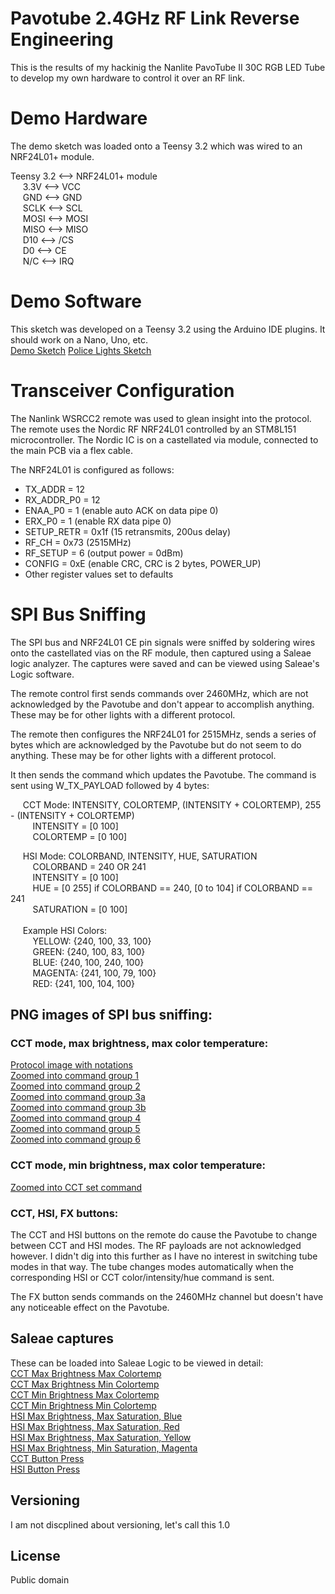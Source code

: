 # Pavotube 2.4GHz RF Link Reverse Engineering

This is the results of my hackinig the Nanlite PavoTube II 30C RGB LED Tube to develop my own hardware to control it over an RF link.

# Demo Hardware
The demo sketch was loaded onto a Teensy 3.2 which was wired to an NRF24L01+ module.<br />

Teensy 3.2  <--> NRF24L01+ module<br />
&nbsp;&nbsp;&nbsp;&nbsp;  3.3V <--> VCC<br />
&nbsp;&nbsp;&nbsp;&nbsp;  GND  <--> GND<br />
&nbsp;&nbsp;&nbsp;&nbsp;  SCLK <--> SCL<br />
&nbsp;&nbsp;&nbsp;&nbsp;  MOSI <--> MOSI<br />
&nbsp;&nbsp;&nbsp;&nbsp;  MISO <--> MISO<br />
&nbsp;&nbsp;&nbsp;&nbsp;  D10  <--> /CS<br />
&nbsp;&nbsp;&nbsp;&nbsp;  D0   <--> CE<br />
&nbsp;&nbsp;&nbsp;&nbsp;  N/C  <--> IRQ<br />

# Demo Software
This sketch was developed on a Teensy 3.2 using the Arduino IDE plugins. It should work on a Nano, Uno, etc.<br />
[Demo Sketch](pavotube_demo_sketch/pavotube_demo_sketch.ino)
[Police Lights Sketch](police_lights_effect\police_lights_effect.ino)

# Transceiver Configuration

The Nanlink WSRCC2 remote was used to glean insight into the protocol. The remote uses the Nordic RF NRF24L01 controlled by an STM8L151 microcontroller. The Nordic IC is on a castellated via module, connected to the main PCB via a flex cable.<br />

The NRF24L01 is configured as follows:
- TX_ADDR = 12<br />
- RX_ADDR_P0 = 12<br />
- ENAA_P0 = 1 (enable auto ACK on data pipe 0)<br />
- ERX_P0 = 1 (enable RX data pipe 0)<br />
- SETUP_RETR = 0x1f (15 retransmits, 200us delay)<br />
- RF_CH = 0x73 (2515MHz)<br />
- RF_SETUP = 6 (output power = 0dBm)<br />
- CONFIG = 0xE (enable CRC, CRC is 2 bytes, POWER_UP)<br />
- Other register values set to defaults<br />

# SPI Bus Sniffing

The SPI bus and NRF24L01 CE pin signals were sniffed by soldering wires onto the castellated vias on the RF module, then captured using a Saleae logic analyzer. The captures were saved and can be viewed using Saleae's Logic software.

The remote control first sends commands over 2460MHz, which are not acknowledged by the Pavotube and don't appear to accomplish anything. These may be for other lights with a different protocol.

The remote then configures the NRF24L01 for 2515MHz, sends a series of bytes which are acknowledged by the Pavotube but do not seem to do anything. These may be for other lights with a different protocol.

It then sends the command which updates the Pavotube. The command is sent using W_TX_PAYLOAD followed by 4 bytes:

&nbsp;&nbsp;&nbsp;&nbsp;  CCT Mode: INTENSITY, COLORTEMP, (INTENSITY + COLORTEMP), 255 - (INTENSITY + COLORTEMP)<br />
&nbsp;&nbsp;&nbsp;&nbsp;&nbsp;&nbsp;&nbsp;&nbsp;    INTENSITY = [0 100]<br />
&nbsp;&nbsp;&nbsp;&nbsp;&nbsp;&nbsp;&nbsp;&nbsp;    COLORTEMP = [0 100]<br />

&nbsp;&nbsp;&nbsp;&nbsp;  HSI Mode: COLORBAND, INTENSITY, HUE, SATURATION<br />
&nbsp;&nbsp;&nbsp;&nbsp;&nbsp;&nbsp;&nbsp;&nbsp;    COLORBAND = 240 OR 241<br />
&nbsp;&nbsp;&nbsp;&nbsp;&nbsp;&nbsp;&nbsp;&nbsp;    INTENSITY = [0 100]<br />
&nbsp;&nbsp;&nbsp;&nbsp;&nbsp;&nbsp;&nbsp;&nbsp;    HUE = [0 255] if COLORBAND == 240, [0 to 104] if COLORBAND == 241<br />
&nbsp;&nbsp;&nbsp;&nbsp;&nbsp;&nbsp;&nbsp;&nbsp;    SATURATION = [0 100]<br />
<br />
&nbsp;&nbsp;&nbsp;&nbsp;  Example HSI Colors:<br />
&nbsp;&nbsp;&nbsp;&nbsp;&nbsp;&nbsp;&nbsp;&nbsp;    YELLOW:  {240, 100, 33, 100}<br />
&nbsp;&nbsp;&nbsp;&nbsp;&nbsp;&nbsp;&nbsp;&nbsp;    GREEN: 	 {240, 100, 83, 100}<br />
&nbsp;&nbsp;&nbsp;&nbsp;&nbsp;&nbsp;&nbsp;&nbsp;    BLUE: 	 {240, 100, 240, 100}<br />
&nbsp;&nbsp;&nbsp;&nbsp;&nbsp;&nbsp;&nbsp;&nbsp;    MAGENTA: {241, 100, 79, 100}<br />
&nbsp;&nbsp;&nbsp;&nbsp;&nbsp;&nbsp;&nbsp;&nbsp;    RED: 	 {241, 100, 104, 100}<br />

## PNG images of SPI bus sniffing:

### CCT mode, max brightness, max color temperature:
[Protocol image with notations](spi_captures/CCT_max_brightness_max_colortemp_overview.png)<br />
[Zoomed into command group 1](spi_captures/CCT_max_brightness_max_colortemp_cmd1.png)<br />
[Zoomed into command group 2](spi_captures/CCT_max_brightness_max_colortemp_cmd2.png)<br />
[Zoomed into command group 3a](spi_captures/CCT_max_brightness_max_colortemp_cmd3a.png)<br />
[Zoomed into command group 3b](spi_captures/CCT_max_brightness_max_colortemp_cmd3b.png)<br />
[Zoomed into command group 4](spi_captures/CCT_max_brightness_max_colortemp_cmd4.png)<br />
[Zoomed into command group 5](spi_captures/CCT_max_brightness_max_colortemp_cmd5.png)<br />
[Zoomed into command group 6](spi_captures/CCT_max_brightness_max_colortemp_cmd6.png)<br />

### CCT mode, min brightness, max color temperature:
[Zoomed into CCT set command](spi_captures/CCT_min_brightness_max_colortemp_cmd.png)

### CCT, HSI, FX buttons:
The CCT and HSI buttons on the remote do cause the Pavotube to change between CCT and HSI modes. The RF payloads are not acknowledged however. I didn't dig into this further as I have no interest in switching tube modes in that way. The tube changes modes automatically when the corresponding HSI or CCT color/intensity/hue command is sent.

The FX button sends commands on the 2460MHz channel but doesn't have any noticeable effect on the Pavotube.

## Saleae captures
These can be loaded into Saleae Logic to be viewed in detail:<br />
[CCT Max Brightness Max Colortemp](spi_captures/CCT_max_brightness_max_colortemp.sal)<br />
[CCT Max Brightness Min Colortemp](spi_captures/CCT_max_brightness_min_colortemp.sal)<br />
[CCT Min Brightness Max Colortemp](spi_captures/CCT_min_brightness_max_colortemp.sal)<br />
[CCT Min Brightness Min Colortemp](spi_captures/CCT_min_brightness_min_colortemp.sal)<br />
[HSI Max Brightness, Max Saturation, Blue](spi_captures/HSI_max_bright_max_sat_color_blue.sal)<br />
[HSI Max Brightness, Max Saturation, Red](spi_captures/HSI_max_bright_max_sat_color_red.sal)<br />
[HSI Max Brightness, Max Saturation, Yellow](spi_captures/HSI_max_bright_max_sat_color_yellow.sal)<br />
[HSI Max Brightness, Min Saturation, Magenta](spi_captures/HSI_max_bright_min_sat_color_magenta.sal)<br />
[CCT Button Press](spi_captures/CCT_Button_Press.sal)<br />
[HSI Button Press](spi_captures/HSI_button_press.sal)<br />


## Versioning

I am not discplined about versioning, let's call this 1.0

## License

Public domain
